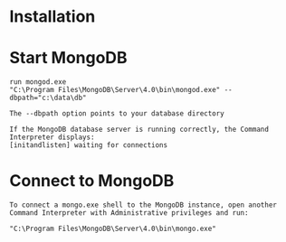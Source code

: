 # Installation
	

# Start MongoDB
	run mongod.exe
	"C:\Program Files\MongoDB\Server\4.0\bin\mongod.exe" --dbpath="c:\data\db"

	The --dbpath option points to your database directory

	If the MongoDB database server is running correctly, the Command Interpreter displays:
	[initandlisten] waiting for connections

# Connect to MongoDB
	To connect a mongo.exe shell to the MongoDB instance, open another Command Interpreter with Administrative privileges and run:

	"C:\Program Files\MongoDB\Server\4.0\bin\mongo.exe"
